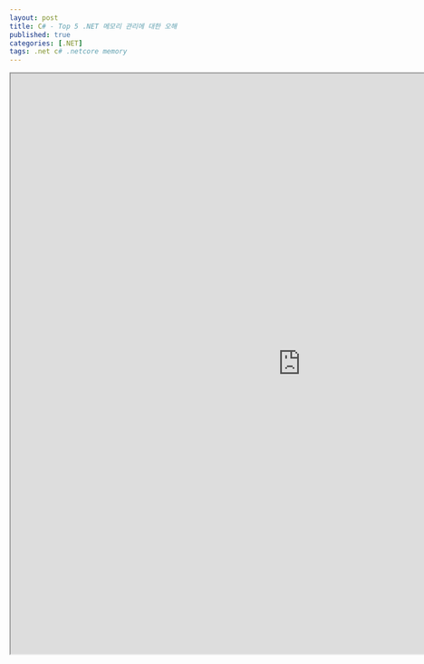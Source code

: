 ```yaml
---
layout: post
title: C# - Top 5 .NET 메모리 관리에 대한 오해
published: true
categories: [.NET]
tags: .net c# .netcore memory
---  
```

<iframe width="1024" height="1024" src="https://docs.google.com/document/d/e/2PACX-1vR59IURXN3HfEU7x87H81rzbDbobn1sk3jbB5vg9S9FqujD_VgdUH9q_74Pb5PwamBEOJf0ueO9cWTF/pub?embedded=true"></iframe>    
   